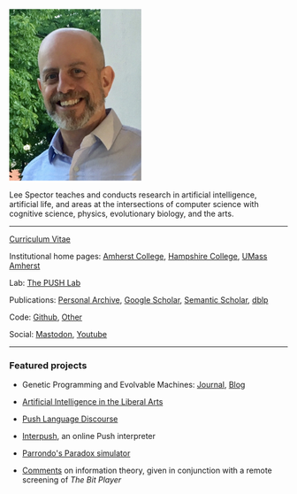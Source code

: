 

<img src="lee-head-20190730.jpg" width="239" height="310" />

Lee Spector teaches and conducts research in artificial intelligence, artificial life, and areas at the intersections of computer science with cognitive science, physics, evolutionary biology, and the arts. 

---

[Curriculum Vitae](spector-cv-20250821.pdf)

Institutional home pages: [Amherst College](https://www.amherst.edu/people/facstaff/lspector), [Hampshire College](http://faculty.hampshire.edu/lspector/), [UMass Amherst](https://www.cics.umass.edu/faculty/directory/spector_lee)

Lab: [The PUSH Lab](https://lspector.github.io/push.html)

Publications: [Personal Archive](publications.md), [Google Scholar](https://scholar.google.com/citations?user=wtKLtLUAAAAJ), [Semantic Scholar](https://www.semanticscholar.org/author/L.-Spector/144665700), [dblp](https://dblp.org/pid/68/434.html)

Code: [Github](https://github.com/lspector), [Other](https://faculty.hampshire.edu/lspector/code.html)

Social: [Mastodon](https://sigmoid.social/@lspector), [Youtube](https://www.youtube.com/channel/UCtVUvdy3dTHYWC2fgSqHxBQ)

---



### Featured projects

- Genetic Programming and Evolvable Machines: [Journal](https://www.springer.com/journal/10710), [Blog](https://gpemjournal.blogspot.com)

- [Artificial Intelligence in the Liberal Arts](https://liberal-arts.ai)

- [Push Language Discourse](https://discourse.pushlanguage.org/)

- [Interpush](https://lspector.github.io/interpush/), an online Push interpreter

- [Parrondo's Paradox simulator](https://lspector.people.amherst.edu/parrondos-paradox)

- [Comments](https://www.facebook.com/watch/live/?v=489664699066947) on information theory, given in conjunction with a remote screening of *The Bit Player*
